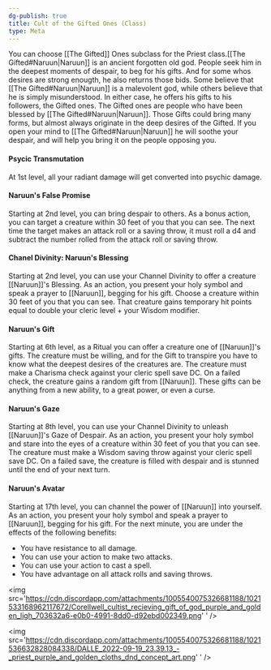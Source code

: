 ```yaml
---
dg-publish: true
title: Cult of the Gifted Ones (Class)
type: Meta
---
```


You can choose [[The Gifted]] Ones subclass for the Priest class.[[The Gifted#Naruun|Naruun]] is an ancient forgotten old god. People seek him in the deepest moments of despair, to beg for his gifts. And for some whos desires are strong enougth, he also returns those bids.
Some believe that [[The Gifted#Naruun|Naruun]] is a malevolent god, while others believe that he is simply misunderstood. In either case, he offers his gifts to his followers, the Gifted ones.
The Gifted ones are people who have been blessed by [[The Gifted#Naruun|Naruun]]. Those Gifts could bring many forms, but almost always originate in the deep desires of the Gifted. If you open your mind to [[The Gifted#Naruun|Naruun]] he will soothe your despair, and will help you bring it on the people opposing you.

#### Psycic Transmutation

At 1st level, all your radiant damage will get converted into psychic damage.

#### Naruun's False Promise

Starting at 2nd level, you can bring despair to others. As a bonus action, you can target a creature within 30 feet of you that you can see. The next time the target makes an attack roll or a saving throw, it must roll a d4 and subtract the number rolled from the attack roll or saving throw.

#### Chanel Divinity: Naruun's Blessing

Starting at 2nd level, you can use your Channel Divinity to offer a creature [[Naruun]]'s Blessing. As an action, you present your holy symbol and speak a prayer to [[Naruun]], begging for his gift. Choose a creature within 30 feet of you that you can see. That creature gains temporary hit points equal to double your cleric level + your Wisdom modifier.

#### Naruun's Gift

Starting at 6th level, as a Ritual you can offer a creature one of [[Naruun]]'s gifts. The creature must be willing, and for the Gift to transpire you have to know what the deepest desires of the creatures are. The creature must make a Charisma check against your cleric spell save DC. On a failed check, the creature gains a random gift from [[Naruun]]. These gifts can be anything from a new ability, to a great power, or even a curse.

#### Naruun's Gaze

Starting at 8th level, you can use your Channel Divinity to unleash [[Naruun]]'s Gaze of Despair. As an action, you present your holy symbol and stare into the eyes of a creature within 30 feet of you that you can see. The creature must make a Wisdom saving throw against your cleric spell save DC. On a failed save, the creature is filled with despair and is stunned until the end of your next turn.

#### Naruun's Avatar

Starting at 17th level, you can channel the power of [[Naruun]] into yourself. As an action, you present your holy symbol and speak a prayer to [[Naruun]], begging for his gift. For the next minute, you are under the effects of the following benefits:

- You have resistance to all damage.
- You can use your action to make two attacks.
- You can use your action to cast a spell.
- You have advantage on all attack rolls and saving throws.

<img
   src='https://cdn.discordapp.com/attachments/1005540075326681188/1021533168962117672/Corellwell_cultist_recieving_gift_of_god_purple_and_golden_ligh_703632a6-e0b0-4991-8dd0-d92ebd002349.png'
  '
/>



<img
   src='https://cdn.discordapp.com/attachments/1005540075326681188/1021536632828084338/DALLE_2022-09-19_23.39.13_-_priest_purple_and_golden_cloths_dnd_concept_art.png'
  '
/>

